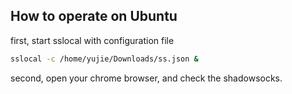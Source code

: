## How to operate on Ubuntu
first, start sslocal with configuration file
```bash
sslocal -c /home/yujie/Downloads/ss.json &
```

second, open your chrome browser, and check the shadowsocks.
